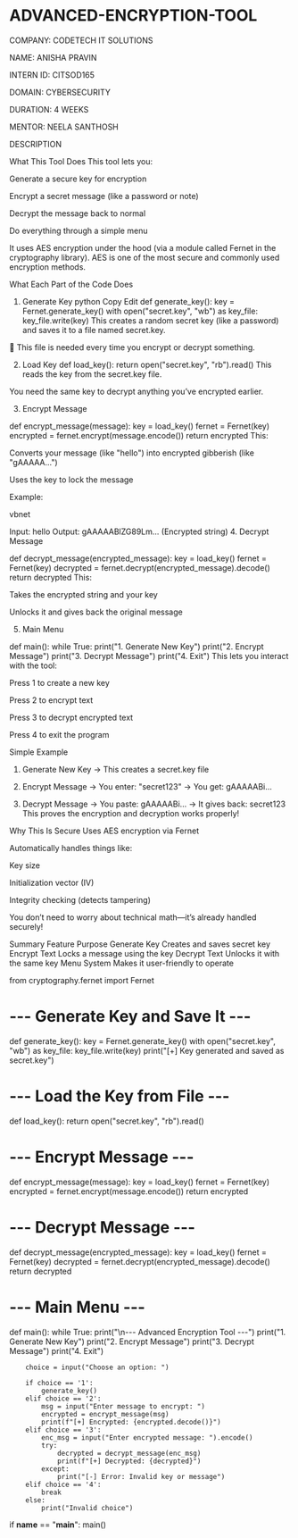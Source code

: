 # ADVANCED-ENCRYPTION-TOOL
COMPANY: CODETECH IT SOLUTIONS

NAME: ANISHA PRAVIN

INTERN ID: CITSOD165

DOMAIN: CYBERSECURITY

DURATION: 4 WEEKS

MENTOR: NEELA SANTHOSH

DESCRIPTION

 What This Tool Does
This tool lets you:

Generate a secure key for encryption

Encrypt a secret message (like a password or note)

Decrypt the message back to normal

Do everything through a simple menu

It uses AES encryption under the hood (via a module called Fernet in the cryptography library). AES is one of the most secure and commonly used encryption methods.

 What Each Part of the Code Does
 1. Generate Key
python
Copy
Edit
def generate_key():
    key = Fernet.generate_key()
    with open("secret.key", "wb") as key_file:
        key_file.write(key)
 This creates a random secret key (like a password) and saves it to a file named secret.key.

📁 This file is needed every time you encrypt or decrypt something.

 2. Load Key
def load_key():
    return open("secret.key", "rb").read()
This reads the key from the secret.key file.

 You need the same key to decrypt anything you’ve encrypted earlier.

 3. Encrypt Message

def encrypt_message(message):
    key = load_key()
    fernet = Fernet(key)
    encrypted = fernet.encrypt(message.encode())
    return encrypted
 This:

Converts your message (like "hello") into encrypted gibberish (like "gAAAAA...")

Uses the key to lock the message

 Example:

vbnet

Input: hello
Output: gAAAAABlZG89Lm... (Encrypted string)
 4. Decrypt Message

def decrypt_message(encrypted_message):
    key = load_key()
    fernet = Fernet(key)
    decrypted = fernet.decrypt(encrypted_message).decode()
    return decrypted
 This:

Takes the encrypted string and your key

Unlocks it and gives back the original message

 5. Main Menu

def main():
    while True:
        print("1. Generate New Key")
        print("2. Encrypt Message")
        print("3. Decrypt Message")
        print("4. Exit")
This lets you interact with the tool:

Press 1 to create a new key

Press 2 to encrypt text

Press 3 to decrypt encrypted text

Press 4 to exit the program

 Simple Example
1. Generate New Key
→ This creates a secret.key file

2. Encrypt Message
→ You enter: "secret123"
→ You get: gAAAAABi...

3. Decrypt Message
→ You paste: gAAAAABi...
→ It gives back: secret123
 This proves the encryption and decryption works properly!

 Why This Is Secure
Uses AES encryption via Fernet

Automatically handles things like:

Key size

Initialization vector (IV)

Integrity checking (detects tampering)

You don’t need to worry about technical math—it’s already handled securely!

 Summary
Feature	Purpose
Generate Key	Creates and saves secret key
Encrypt Text	Locks a message using the key
Decrypt Text	Unlocks it with the same key
Menu System	Makes it user-friendly to operate

from cryptography.fernet import Fernet

# --- Generate Key and Save It ---
def generate_key():
    key = Fernet.generate_key()
    with open("secret.key", "wb") as key_file:
        key_file.write(key)
    print("[+] Key generated and saved as secret.key")

# --- Load the Key from File ---
def load_key():
    return open("secret.key", "rb").read()

# --- Encrypt Message ---
def encrypt_message(message):
    key = load_key()
    fernet = Fernet(key)
    encrypted = fernet.encrypt(message.encode())
    return encrypted

# --- Decrypt Message ---
def decrypt_message(encrypted_message):
    key = load_key()
    fernet = Fernet(key)
    decrypted = fernet.decrypt(encrypted_message).decode()
    return decrypted

# --- Main Menu ---
def main():
    while True:
        print("\n--- Advanced Encryption Tool ---")
        print("1. Generate New Key")
        print("2. Encrypt Message")
        print("3. Decrypt Message")
        print("4. Exit")

        choice = input("Choose an option: ")

        if choice == '1':
            generate_key()
        elif choice == '2':
            msg = input("Enter message to encrypt: ")
            encrypted = encrypt_message(msg)
            print(f"[+] Encrypted: {encrypted.decode()}")
        elif choice == '3':
            enc_msg = input("Enter encrypted message: ").encode()
            try:
                decrypted = decrypt_message(enc_msg)
                print(f"[+] Decrypted: {decrypted}")
            except:
                print("[-] Error: Invalid key or message")
        elif choice == '4':
            break
        else:
            print("Invalid choice")

if __name__ == "__main__":
    main()





